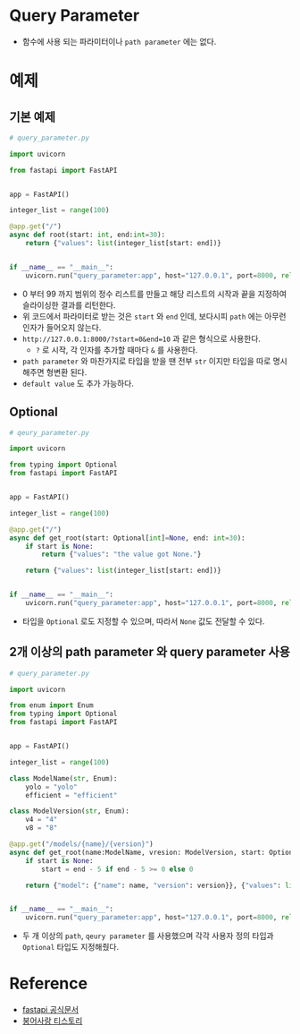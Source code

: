 # Query Parameter
- 함수에 사용 되는 파라미터이나 `path parameter` 에는 없다.

# 예제
## 기본 예제
```python
# query_parameter.py

import uvicorn

from fastapi import FastAPI


app = FastAPI()

integer_list = range(100)

@app.get("/")
async def root(start: int, end:int=30):
    return {"values": list(integer_list[start: end])}


if __name__ == "__main__":
    uvicorn.run("query_parameter:app", host="127.0.0.1", port=8000, reload=True, reload_dirs="./", reload_excludes="README.md")
```
- 0 부터 99 까지 범위의 정수 리스트를 만들고 해당 리스트의 시작과 끝을 지정하여 슬라이싱한 결과를 리턴한다.
- 위 코드에서 파라미터로 받는 것은 `start` 와 `end` 인데, 보다시피 `path` 에는 아무런 인자가 들어오지 않는다.
- `http://127.0.0.1:8000/?start=0&end=10` 과 같은 형식으로 사용한다.
    - `?` 로 시작, 각 인자를 추가할 때마다 `&` 를 사용한다.
- `path parameter` 와 마찬가지로 타입을 받을 땐 전부 `str` 이지만 타입을 따로 명시해주면 형변환 된다.
- `default value` 도 추가 가능하다.

## Optional
```python
# qeury_parameter.py

import uvicorn

from typing import Optional
from fastapi import FastAPI


app = FastAPI()

integer_list = range(100)

@app.get("/")
async def get_root(start: Optional[int]=None, end: int=30):
    if start is None:
        return {"values": "the value got None."}

    return {"values": list(integer_list[start: end])}


if __name__ == "__main__":
    uvicorn.run("query_parameter:app", host="127.0.0.1", port=8000, reload=True, reload_dirs="./", reload_excludes="README.md")
```
- 타입을 `Optional` 로도 지정할 수 있으며, 따라서 `None` 값도 전달할 수 있다.

## 2개 이상의 path parameter 와 query parameter 사용
```python
# query_parameter.py

import uvicorn

from enum import Enum
from typing import Optional
from fastapi import FastAPI


app = FastAPI()

integer_list = range(100)

class ModelName(str, Enum):
    yolo = "yolo"
    efficient = "efficient"

class ModelVersion(str, Enum):
    v4 = "4"
    v8 = "8"

@app.get("/models/{name}/{version}")
async def get_root(name:ModelName, vresion: ModelVersion, start: Optional[int]=None, end: int=30):
    if start is None:
        start = end - 5 if end - 5 >= 0 else 0

    return {"model": {"name": name, "version": version}}, {"values": list(integer_list[start:end])}


if __name__ == "__main__":
    uvicorn.run("query_parameter:app", host="127.0.0.1", port=8000, reload=True, reload_dirs="./", reload_excludes="README.md")
```
- 두 개 이상의 `path`, `qeury parameter` 를 사용했으며 각각 사용자 정의 타입과 `Optional` 타입도 지정해줬다.

# Reference
- [fastapi 공식문서](https://fastapi.tiangolo.com/ko/)
- [붕어사랑 티스토리](https://lucky516.tistroy.com/category/Fast%20API)